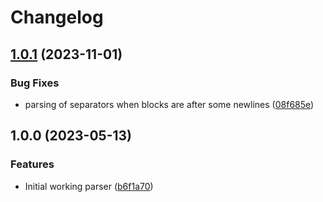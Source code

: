 # Changelog

## [1.0.1](https://github.com/amaanq/tree-sitter-odin/compare/v1.0.0...v1.0.1) (2023-11-01)


### Bug Fixes

* parsing of separators when blocks are after some newlines ([08f685e](https://github.com/amaanq/tree-sitter-odin/commit/08f685e74864bbcb6a742631f8fe844b0a6dc3e3))

## 1.0.0 (2023-05-13)


### Features

* Initial working parser ([b6f1a70](https://github.com/amaanq/tree-sitter-odin/commit/b6f1a70948666d766cc13e4817cba684823bee56))
